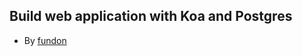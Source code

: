 Build web application with Koa and Postgres
-------------------------------------------

  * By [fundon][]


[fundon]: https://github.com/fundon
